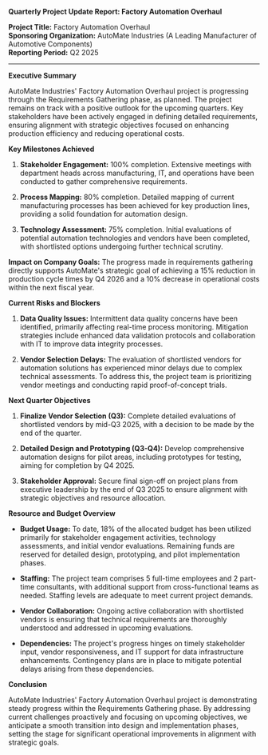 **Quarterly Project Update Report: Factory Automation Overhaul**

**Project Title:** Factory Automation Overhaul  
**Sponsoring Organization:** AutoMate Industries (A Leading Manufacturer of Automotive Components)  
**Reporting Period:** Q2 2025  

---

**Executive Summary**

AutoMate Industries' Factory Automation Overhaul project is progressing through the Requirements Gathering phase, as planned. The project remains on track with a positive outlook for the upcoming quarters. Key stakeholders have been actively engaged in defining detailed requirements, ensuring alignment with strategic objectives focused on enhancing production efficiency and reducing operational costs.

**Key Milestones Achieved**

1. **Stakeholder Engagement:** 100% completion. Extensive meetings with department heads across manufacturing, IT, and operations have been conducted to gather comprehensive requirements.
   
2. **Process Mapping:** 80% completion. Detailed mapping of current manufacturing processes has been achieved for key production lines, providing a solid foundation for automation design.

3. **Technology Assessment:** 75% completion. Initial evaluations of potential automation technologies and vendors have been completed, with shortlisted options undergoing further technical scrutiny.

**Impact on Company Goals:** The progress made in requirements gathering directly supports AutoMate's strategic goal of achieving a 15% reduction in production cycle times by Q4 2026 and a 10% decrease in operational costs within the next fiscal year.

**Current Risks and Blockers**

1. **Data Quality Issues:** Intermittent data quality concerns have been identified, primarily affecting real-time process monitoring. Mitigation strategies include enhanced data validation protocols and collaboration with IT to improve data integrity processes.

2. **Vendor Selection Delays:** The evaluation of shortlisted vendors for automation solutions has experienced minor delays due to complex technical assessments. To address this, the project team is prioritizing vendor meetings and conducting rapid proof-of-concept trials.

**Next Quarter Objectives**

1. **Finalize Vendor Selection (Q3):** Complete detailed evaluations of shortlisted vendors by mid-Q3 2025, with a decision to be made by the end of the quarter.

2. **Detailed Design and Prototyping (Q3-Q4):** Develop comprehensive automation designs for pilot areas, including prototypes for testing, aiming for completion by Q4 2025.

3. **Stakeholder Approval:** Secure final sign-off on project plans from executive leadership by the end of Q3 2025 to ensure alignment with strategic objectives and resource allocation.

**Resource and Budget Overview**

- **Budget Usage:** To date, 18% of the allocated budget has been utilized primarily for stakeholder engagement activities, technology assessments, and initial vendor evaluations. Remaining funds are reserved for detailed design, prototyping, and pilot implementation phases.
  
- **Staffing:** The project team comprises 5 full-time employees and 2 part-time consultants, with additional support from cross-functional teams as needed. Staffing levels are adequate to meet current project demands.

- **Vendor Collaboration:** Ongoing active collaboration with shortlisted vendors is ensuring that technical requirements are thoroughly understood and addressed in upcoming evaluations.

- **Dependencies:** The project's progress hinges on timely stakeholder input, vendor responsiveness, and IT support for data infrastructure enhancements. Contingency plans are in place to mitigate potential delays arising from these dependencies.

**Conclusion**

AutoMate Industries' Factory Automation Overhaul project is demonstrating steady progress within the Requirements Gathering phase. By addressing current challenges proactively and focusing on upcoming objectives, we anticipate a smooth transition into design and implementation phases, setting the stage for significant operational improvements in alignment with strategic goals.